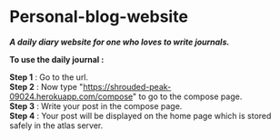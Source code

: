 # Personal-blog-website
***A daily diary website for one who loves to write journals.***

**To use the daily journal :**

**Step 1** : Go to the url.<br/>
**Step 2** : Now type "https://shrouded-peak-09024.herokuapp.com/compose" to go to the compose page.<br/>
**Step 3** : Write your post in the compose page.<br/>
**Step 4** : Your post will be displayed on the home page which is stored safely in the atlas server.
